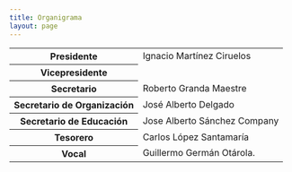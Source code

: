 ```yaml
---
title: Organigrama
layout: page
---
```

<table class="table table-striped">
    <tbody>
        <tr><th>Presidente</th><td>Ignacio Martínez Ciruelos</td></tr>
        <tr><th>Vicepresidente</th><td></td></tr>
        <tr><th>Secretario</th><td>Roberto Granda Maestre</td></tr>
        <tr><th>Secretario de Organización</th><td>José Alberto Delgado</td></tr>
        <tr><th>Secretario de Educación</th><td>Jose Alberto Sánchez Company</td></tr>
        <tr><th>Tesorero</th><td>Carlos López Santamaría</td></tr>
        <tr><th>Vocal</th><td>Guillermo Germán Otárola.</td></tr>
    </tbody>
</table>